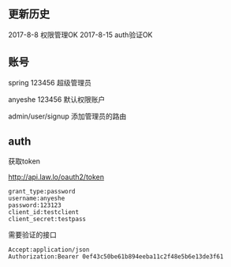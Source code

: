 更新历史
---
2017-8-8        权限管理OK
2017-8-15       auth验证OK


账号
---
spring  123456  超级管理员

anyeshe 123456  默认权限账户

admin/user/signup  添加管理员的路由

auth
---
获取token

http://api.law.lo/oauth2/token

```
grant_type:password   
username:anyeshe
password:123123
client_id:testclient
client_secret:testpass
```

需要验证的接口

```$xslt
Accept:application/json
Authorization:Bearer 0ef43c50be61b894eeba11c2f48e5b6e13de3f61
```
